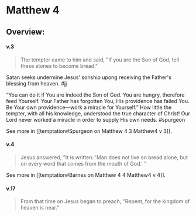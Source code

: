 # Matthew 4

## Overview:


#### v.3
>The tempter came to him and said, "If you are the Son of God, tell these stones to become bread."

Satan seeks undermine Jesus' sonship upong receiving the Father's blessing from heaven.
#jj 

“You can do it if You are indeed the Son of God. You are hungry, therefore feed Yourself. Your Father has forgotten You, His providence has failed You. Be Your own providence—work a miracle for Yourself.” How little the tempter, with all his knowledge, understood the true character of Christ! Our Lord never worked a miracle in order to supply His own needs.
#spurgeon 

See more in [[temptation#Spurgeon on Matthew 4 3 Matthew4 v 3]].

#### v.4
>Jesus answered, "It is written: 'Man does not live on bread alone, but on every word that comes from the mouth of God.' "

See more in [[temptation#Barnes on Matthew 4 4 Matthew4 v 4]].

#### v.17
>From that time on Jesus began to preach, "Repent, for the kingdom of heaven is near."

